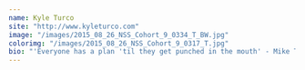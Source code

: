 ```yaml
---
name: Kyle Turco
site: "http://www.kyleturco.com"
image: "/images/2015_08_26_NSS_Cohort_9_0334_T_BW.jpg"
colorimg: "/images/2015_08_26_NSS_Cohort_9_0317_T.jpg"
bio: "'Everyone has a plan 'til they get punched in the mouth' - Mike Tyson"
---
```

